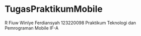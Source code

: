 # TugasPraktikumMobile

R Fiuw Winlye Ferdiansyah
123220098
Praktikum Teknologi dan Pemrograman Mobile IF-A
